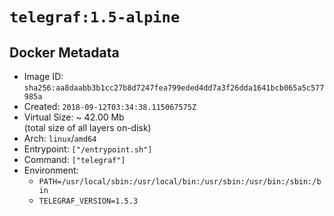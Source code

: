 # `telegraf:1.5-alpine`

## Docker Metadata

- Image ID: `sha256:aa8daabb3b1cc27b8d7247fea799eded4dd7a3f26dda1641bcb065a5c577985a`
- Created: `2018-09-12T03:34:38.115067575Z`
- Virtual Size: ~ 42.00 Mb  
  (total size of all layers on-disk)
- Arch: `linux`/`amd64`
- Entrypoint: `["/entrypoint.sh"]`
- Command: `["telegraf"]`
- Environment:
  - `PATH=/usr/local/sbin:/usr/local/bin:/usr/sbin:/usr/bin:/sbin:/bin`
  - `TELEGRAF_VERSION=1.5.3`
